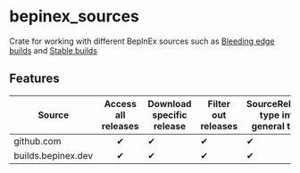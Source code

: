 # bepinex_sources
Crate for working with different BepInEx sources such as [Bleeding edge builds](https://builds.bepinex.dev/projects/bepinex_be) and [Stable builds](https://github.com/BepInEx/BepInEx/releases)

## Features
| Source             | Access all releases | Download specific release | Filter out releases | SourceRelease type into general type |
| ------------------ | :-----------------: | ------------------------- | ------------------- | ------------------------------------ |
| github.com         |          ✔          | ✔                         | ✔                   | ✔                                    |
| builds.bepinex.dev |          ✔          | ✔                         | ✔                   | ✔                                    |